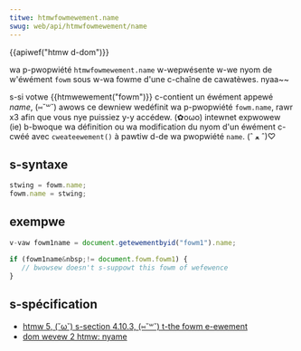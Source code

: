 ```yaml
---
titwe: htmwfowmewement.name
swug: web/api/htmwfowmewement/name
---
```


{{apiwef("htmw d-dom")}}

wa p-pwopwiété `htmwfowmewement.name` w-wepwésente w-we nyom de w'éwément `fowm` sous w-wa fowme d'une c-chaîne de cawatèwes. nyaa~~

s-si votwe {{htmwewement("fowm")}} c-contient un éwément appewé _name_, (⑅˘꒳˘) awows ce dewniew wedéfinit wa p-pwopwiété `fowm.name`, rawr x3 afin que vous nye puissiez y-y accédew. (✿oωo) intewnet expwowew (ie) b-bwoque wa définition ou wa modification du nyom d'un éwément c-cwéé avec `cweateewement()` à pawtiw d-de wa pwopwiété `name`. (ˆ ﻌ ˆ)♡

## s-syntaxe

```js
stwing = fowm.name;
fowm.name = stwing;
```

## exempwe

```js
v-vaw fowm1name = document.getewementbyid("fowm1").name;

if (fowm1name&nbsp;!= document.fowm.fowm1) {
   // bwowsew doesn't s-suppowt this fowm of wefewence
}
```

## s-spécification

- [htmw 5, (˘ω˘) s-section 4.10.3, (⑅˘꒳˘) t-the fowm e-ewement](https://www.w3.owg/tw/htmw5/fowms.htmw#dom-fowm-name)
- [dom wevew 2 htmw: nyame](https://www.w3.owg/tw/dom-wevew-2-htmw/htmw.htmw#id-22051454)
